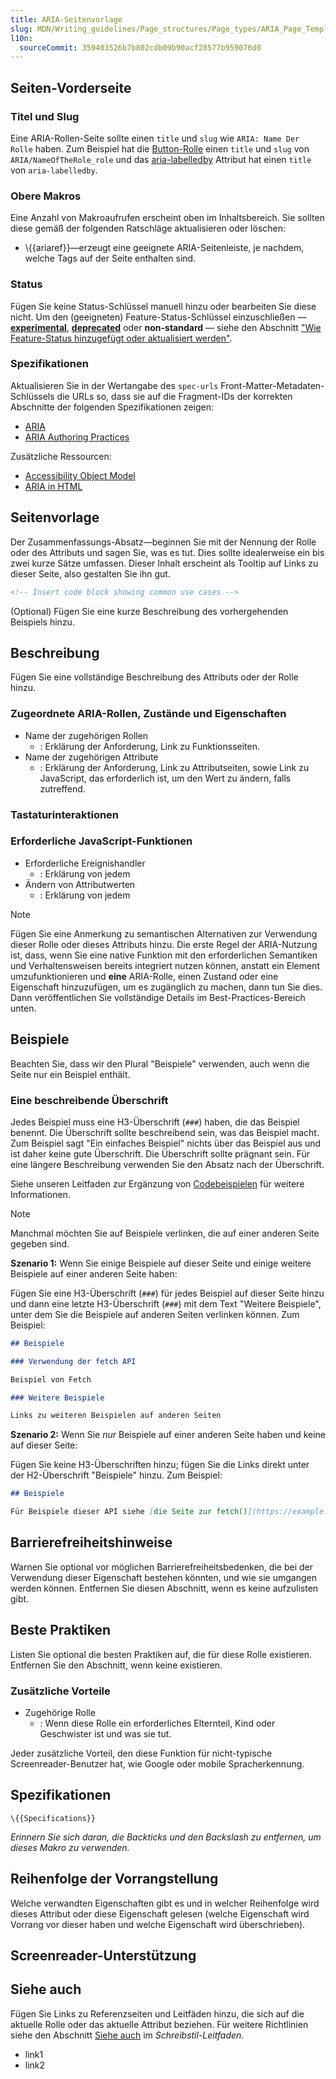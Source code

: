 ```yaml
---
title: ARIA-Seitenvorlage
slug: MDN/Writing_guidelines/Page_structures/Page_types/ARIA_Page_Template
l10n:
  sourceCommit: 359403526b7b802cdb09b90acf28577b959076d0
---
```


## Seiten-Vorderseite

### Titel und Slug

Eine ARIA-Rollen-Seite sollte einen `title` und `slug` wie `ARIA: Name Der Rolle` haben. Zum Beispiel hat die [Button-Rolle](/de/docs/Web/Accessibility/ARIA/Roles/button_role) einen `title` und `slug` von `ARIA/NameOfTheRole_role` und das [aria-labelledby](/de/docs/Web/Accessibility/ARIA/Attributes/aria-labelledby) Attribut hat einen `title` von `aria-labelledby`.

### Obere Makros

Eine Anzahl von Makroaufrufen erscheint oben im Inhaltsbereich. Sie sollten diese gemäß der folgenden Ratschläge aktualisieren oder löschen:

- \\{{ariaref}}—erzeugt eine geeignete ARIA-Seitenleiste, je nachdem, welche Tags auf der Seite enthalten sind.

### Status

Fügen Sie keine Status-Schlüssel manuell hinzu oder bearbeiten Sie diese nicht.
Um den (geeigneten) Feature-Status-Schlüssel einzuschließen — [**experimental**](/de/docs/MDN/Writing_guidelines/Experimental_deprecated_obsolete#experimental), [**deprecated**](/de/docs/MDN/Writing_guidelines/Experimental_deprecated_obsolete#deprecated) oder **non-standard** — siehe den Abschnitt ["Wie Feature-Status hinzugefügt oder aktualisiert werden"](/de/docs/MDN/Writing_guidelines/Page_structures/Feature_status#how_feature_statuses_are_added_or_updated).

### Spezifikationen

Aktualisieren Sie in der Wertangabe des `spec-urls` Front-Matter-Metadaten-Schlüssels die URLs so, dass sie auf die Fragment-IDs der korrekten Abschnitte der folgenden Spezifikationen zeigen:

- [ARIA](https://w3c.github.io/aria/)
- [ARIA Authoring Practices](https://www.w3.org/WAI/ARIA/apg/)

Zusätzliche Ressourcen:

- [Accessibility Object Model](https://wicg.github.io/aom/spec/)
- [ARIA in HTML](https://w3c.github.io/html-aria/)

## Seitenvorlage

Der Zusammenfassungs-Absatz—beginnen Sie mit der Nennung der Rolle oder des Attributs und sagen Sie, was es tut. Dies sollte idealerweise ein bis zwei kurze Sätze umfassen. Dieser Inhalt erscheint als Tooltip auf Links zu dieser Seite, also gestalten Sie ihn gut.

```html
<!-- Insert code block showing common use cases -->
```

(Optional) Fügen Sie eine kurze Beschreibung des vorhergehenden Beispiels hinzu.

## Beschreibung

Fügen Sie eine vollständige Beschreibung des Attributs oder der Rolle hinzu.

### Zugeordnete ARIA-Rollen, Zustände und Eigenschaften

- Name der zugehörigen Rollen
  - : Erklärung der Anforderung, Link zu Funktionsseiten.
- Name der zugehörigen Attribute
  - : Erklärung der Anforderung, Link zu Attributseiten, sowie Link zu JavaScript, das erforderlich ist, um den Wert zu ändern, falls zutreffend.

### Tastaturinteraktionen

### Erforderliche JavaScript-Funktionen

- Erforderliche Ereignishandler
  - : Erklärung von jedem
- Ändern von Attributwerten
  - : Erklärung von jedem

> [!NOTE]
> Fügen Sie eine Anmerkung zu semantischen Alternativen zur Verwendung dieser Rolle oder dieses Attributs hinzu. Die erste Regel der ARIA-Nutzung ist, dass, wenn Sie eine native Funktion mit den erforderlichen Semantiken und Verhaltensweisen bereits integriert nutzen können, anstatt ein Element umzufunktionieren und **eine** ARIA-Rolle, einen Zustand oder eine Eigenschaft hinzuzufügen, um es zugänglich zu machen, dann tun Sie dies. Dann veröffentlichen Sie vollständige Details im Best-Practices-Bereich unten.

## Beispiele

Beachten Sie, dass wir den Plural "Beispiele" verwenden, auch wenn die Seite nur ein Beispiel enthält.

### Eine beschreibende Überschrift

Jedes Beispiel muss eine H3-Überschrift (`###`) haben, die das Beispiel benennt. Die Überschrift sollte beschreibend sein, was das Beispiel macht. Zum Beispiel sagt "Ein einfaches Beispiel" nichts über das Beispiel aus und ist daher keine gute Überschrift. Die Überschrift sollte prägnant sein. Für eine längere Beschreibung verwenden Sie den Absatz nach der Überschrift.

Siehe unseren Leitfaden zur Ergänzung von [Codebeispielen](/de/docs/MDN/Writing_guidelines/Page_structures/Code_examples) für weitere Informationen.

> [!NOTE]
> Manchmal möchten Sie auf Beispiele verlinken, die auf einer anderen Seite gegeben sind.
>
> **Szenario 1:** Wenn Sie einige Beispiele auf dieser Seite und einige weitere Beispiele auf einer anderen Seite haben:
>
> Fügen Sie eine H3-Überschrift (`###`) für jedes Beispiel auf dieser Seite hinzu und dann eine letzte H3-Überschrift (`###`) mit dem Text "Weitere Beispiele", unter dem Sie die Beispiele auf anderen Seiten verlinken können. Zum Beispiel:
>
> ```md
> ## Beispiele
>
> ### Verwendung der fetch API
>
> Beispiel von Fetch
>
> ### Weitere Beispiele
>
> Links zu weiteren Beispielen auf anderen Seiten
> ```
>
> **Szenario 2:** Wenn Sie _nur_ Beispiele auf einer anderen Seite haben und keine auf dieser Seite:
>
> Fügen Sie keine H3-Überschriften hinzu; fügen Sie die Links direkt unter der H2-Überschrift "Beispiele" hinzu. Zum Beispiel:
>
> ```md
> ## Beispiele
>
> Für Beispiele dieser API siehe [die Seite zur fetch()](https://example.org/).
> ```

## Barrierefreiheitshinweise

Warnen Sie optional vor möglichen Barrierefreiheitsbedenken, die bei der Verwendung dieser Eigenschaft bestehen könnten, und wie sie umgangen werden können. Entfernen Sie diesen Abschnitt, wenn es keine aufzulisten gibt.

## Beste Praktiken

Listen Sie optional die besten Praktiken auf, die für diese Rolle existieren. Entfernen Sie den Abschnitt, wenn keine existieren.

### Zusätzliche Vorteile

- Zugehörige Rolle
  - : Wenn diese Rolle ein erforderliches Elternteil, Kind oder Geschwister ist und was sie tut.

Jeder zusätzliche Vorteil, den diese Funktion für nicht-typische Screenreader-Benutzer hat, wie Google oder mobile Spracherkennung.

## Spezifikationen

`\{{Specifications}}`

_Erinnern Sie sich daran, die Backticks und den Backslash zu entfernen, um dieses Makro zu verwenden._

## Reihenfolge der Vorrangstellung

Welche verwandten Eigenschaften gibt es und in welcher Reihenfolge wird dieses Attribut oder diese Eigenschaft gelesen (welche Eigenschaft wird Vorrang vor dieser haben und welche Eigenschaft wird überschrieben).

## Screenreader-Unterstützung

## Siehe auch

Fügen Sie Links zu Referenzseiten und Leitfäden hinzu, die sich auf die aktuelle Rolle oder das aktuelle Attribut beziehen. Für weitere Richtlinien siehe den Abschnitt [Siehe auch](/de/docs/MDN/Writing_guidelines/Writing_style_guide#see_also_section) im _Schreibstil-Leitfaden_.

- link1
- link2
